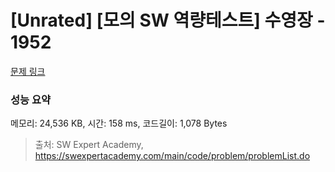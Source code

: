 # [Unrated] [모의 SW 역량테스트] 수영장 - 1952 

[문제 링크](https://swexpertacademy.com/main/code/problem/problemDetail.do?contestProbId=AV5PpFQaAQMDFAUq) 

### 성능 요약

메모리: 24,536 KB, 시간: 158 ms, 코드길이: 1,078 Bytes



> 출처: SW Expert Academy, https://swexpertacademy.com/main/code/problem/problemList.do